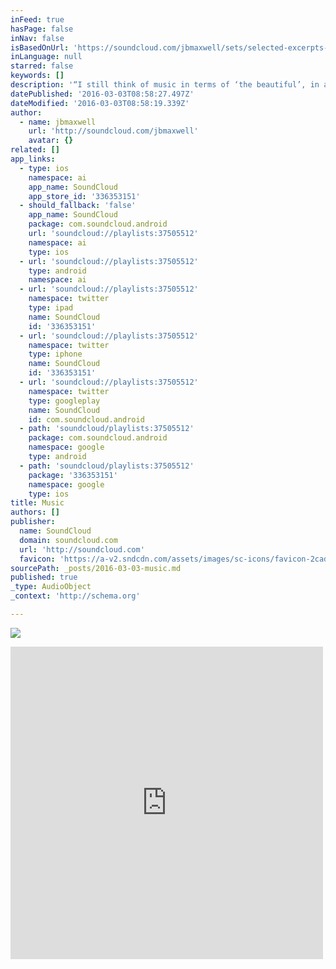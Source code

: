 ```yaml
---
inFeed: true
hasPage: false
inNav: false
isBasedOnUrl: 'https://soundcloud.com/jbmaxwell/sets/selected-excerpts-all'
inLanguage: null
starred: false
keywords: []
description: '“I still think of music in terms of ‘the beautiful’, in any case, though of course I do not work with any formulations as to what it is, and certainly my musical ear does not consciously follow the options of any aesthetic code.”  - Igor Stravinsky. This is a collection of excerpts of concert music (C), music for contemporary dance (D), and music for collaborative media (M).'
datePublished: '2016-03-03T08:58:27.497Z'
dateModified: '2016-03-03T08:58:19.339Z'
author:
  - name: jbmaxwell
    url: 'http://soundcloud.com/jbmaxwell'
    avatar: {}
related: []
app_links:
  - type: ios
    namespace: ai
    app_name: SoundCloud
    app_store_id: '336353151'
  - should_fallback: 'false'
    app_name: SoundCloud
    package: com.soundcloud.android
    url: 'soundcloud://playlists:37505512'
    namespace: ai
    type: ios
  - url: 'soundcloud://playlists:37505512'
    type: android
    namespace: ai
  - url: 'soundcloud://playlists:37505512'
    namespace: twitter
    type: ipad
    name: SoundCloud
    id: '336353151'
  - url: 'soundcloud://playlists:37505512'
    namespace: twitter
    type: iphone
    name: SoundCloud
    id: '336353151'
  - url: 'soundcloud://playlists:37505512'
    namespace: twitter
    type: googleplay
    name: SoundCloud
    id: com.soundcloud.android
  - path: 'soundcloud/playlists:37505512'
    package: com.soundcloud.android
    namespace: google
    type: android
  - path: 'soundcloud/playlists:37505512'
    package: '336353151'
    namespace: google
    type: ios
title: Music
authors: []
publisher:
  name: SoundCloud
  domain: soundcloud.com
  url: 'http://soundcloud.com'
  favicon: 'https://a-v2.sndcdn.com/assets/images/sc-icons/favicon-2cadd14b.ico'
sourcePath: _posts/2016-03-03-music.md
published: true
_type: AudioObject
_context: 'http://schema.org'

---
```

![](https://the-grid-user-content.s3-us-west-2.amazonaws.com/b2fb558f-257a-49da-a51b-c143b2ddd192.jpg)

<iframe src="https://cdn.embedly.com/widgets/media.html?src=https%3A%2F%2Fw.soundcloud.com%2Fplayer%2F%3Fvisual%3Dtrue%26url%3Dhttp%253A%252F%252Fapi.soundcloud.com%252Fplaylists%252F37505512%26show_artwork%3Dtrue&amp;url=https%3A%2F%2Fsoundcloud.com%2Fjbmaxwell%2Fsets%2Fselected-excerpts-all&amp;image=http%3A%2F%2Fi1.sndcdn.com%2Fartworks-000081062111-rgv91j-t500x500.jpg&amp;key=b7d04c9b404c499eba89ee7072e1c4f7&amp;type=text%2Fhtml&amp;schema=soundcloud" width="500" height="500" scrolling="no" frameborder="0" allowfullscreen="allowfullscreen" style=""></iframe>